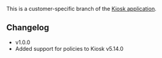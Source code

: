 This is a customer-specific branch of the [Kiosk application](https://github.com/matt-cook/kiosk).

## Changelog

-  v1.0.0
  - Added support for policies to Kiosk v5.14.0